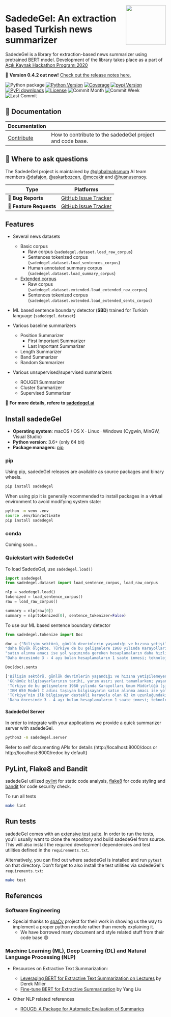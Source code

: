 <a href="http://sadedegel.ai"><img src="https://sadedegel.ai/dist/img/logo-2.png?s=280&v=4" width="125" height="125" align="right" /></a>

# SadedeGel: An extraction based Turkish news summarizer

SadedeGel is a library for extraction-based news summarizer using pretrained BERT model.
Development of the library takes place as a part of [Açık Kaynak Hackathon Programı 2020](https://www.acikhack.com/)

💫 **Version 0.4.2 out now!**
[Check out the release notes here.](https://github.com/GlobalMaksimum/sadedegel/releases)


![Python package](https://github.com/GlobalMaksimum/sadedegel/workflows/Python%20package/badge.svg)
[![Python Version](https://img.shields.io/pypi/pyversions/sadedegel?style=plastic)](https://img.shields.io/pypi/pyversions/sadedegel)
[![Coverage](https://img.shields.io/codecov/c/gh/globalmaksimum/sadedegel?style=plastic)](https://codecov.io/gh/globalmaksimum/sadedegel)
[![pypi Version](https://img.shields.io/pypi/v/sadedegel?style=plastic&logo=PyPI)](https://pypi.org/project/sadedegel/)
[![PyPi downloads](https://img.shields.io/pypi/dm/sadedegel?style=plastic&logo=PyPI)](https://pypi.org/project/sadedegel/)
[![License](https://img.shields.io/pypi/l/sadedegel)](https://github.com/GlobalMaksimum/sadedegel/blob/master/LICENSE)
![Commit Month](https://img.shields.io/github/commit-activity/m/globalmaksimum/sadedegel?style=plastic&logo=GitHub)
![Commit Week](https://img.shields.io/github/commit-activity/w/globalmaksimum/sadedegel?style=plastic&logo=GitHub)
![Last Commit](https://img.shields.io/github/last-commit/globalmaksimum/sadedegel?style=plastic&logo=GitHub)


## 📖 Documentation

| Documentation   |                                                                |
| --------------- | -------------------------------------------------------------- |
| [Contribute]    | How to contribute to the sadedeGel project and code base.          |

[contribute]: https://github.com/GlobalMaksimum/sadedegel/blob/master/CONTRIBUTING.md

## 💬 Where to ask questions

The SadedeGel project is maintained by [@globalmaksmum](https://github.com/GlobalMaksimum) AI team members
[@dafajon](https://github.com/dafajon),
[@askarbozcan](https://github.com/askarbozcan),
[@mccakir](https://github.com/mccakir) and 
[@husnusensoy](https://github.com/husnusensoy). 

| Type                     | Platforms                                              |
| ------------------------ | ------------------------------------------------------ |
| 🚨 **Bug Reports**       | [GitHub Issue Tracker]                                 |
| 🎁 **Feature Requests**  | [GitHub Issue Tracker]                                 |

[github issue tracker]: https://github.com/GlobalMaksimum/sadedegel/issues

## Features

* Several news datasets
  * Basic corpus
      * Raw corpus (`sadedegel.dataset.load_raw_corpus`)
      * Sentences tokenized corpus (`sadedegel.dataset.load_sentences_corpus`)  
      * Human annotated summary corpus (`sadedegel.dataset.load_summary_corpus`)   
  * [Extended corpus](sadedegel/dataset/README.md)
      * Raw corpus (`sadedegel.dataset.extended.load_extended_raw_corpus`)
      * Sentences tokenized corpus (`sadedegel.dataset.extended.load_extended_sents_corpus`)
* ML based sentence boundary detector (**SBD**) trained for Turkish language (`sadedegel.dataset`)
* Various baseline summarizers
  * Position Summarizer
    * First Important Summarizer
    * Last Important Summarizer
  * Length Summarizer
  * Band Summarizer
  * Random Summarizer
  
* Various unsupervised/supervised summarizers
  * ROUGE1 Summarizer
  * Cluster Summarizer
  * Supervised Summarizer
 

📖 **For more details, refere to [sadedegel.ai](http://sadedegel.ai)**

## Install sadedeGel

- **Operating system**: macOS / OS X · Linux · Windows (Cygwin, MinGW, Visual
  Studio)
- **Python version**: 3.6+ (only 64 bit)
- **Package managers**: [pip] 

[pip]: https://pypi.org/project/sadedegel/

### pip

Using pip, sadedeGel releases are available as source packages and binary wheels.

```bash
pip install sadedegel
```

When using pip it is generally recommended to install packages in a virtual
environment to avoid modifying system state:

```bash
python -m venv .env
source .env/bin/activate
pip install sadedegel
```

### conda

Coming soon...


### Quickstart with SadedeGel

To load SadedeGel, use `sadedegel.load()`

```python
import sadedegel
from sadedegel.dataset import load_sentence_corpus, load_raw_corpus

nlp = sadedegel.load()
tokenized = load_sentence_corpus()
raw = load_raw_corpus()

summary = nlp(raw[0])
summary = nlp(tokenized[0], sentence_tokenizer=False)
```

To use our ML based sentence boundary detector

```python
from sadedegel.tokenize import Doc

doc = ("Bilişim sektörü, günlük devrimlerin yaşandığı ve hızına yetişilemeyen dev bir alan haline geleli uzun bir zaman olmadı. Günümüz bilgisayarlarının tarihi, yarım asırı yeni tamamlarken; yaşanan gelişmeler çok "
"daha büyük ölçekte. Türkiye de bu gelişmelere 1960 yılında Karayolları Umum Müdürlüğü (şimdiki Karayolları Genel Müdürlüğü) için IBM’den satın aldığı ilk bilgisayarıyla dahil oldu. IBM 650 Model I adını taşıyan bilgisayarın "
"satın alınma amacı ise yol yapımında gereken hesaplamaların daha hızlı yapılmasıydı. Türkiye’nin ilk bilgisayar destekli karayolu olan 63 km uzunluğundaki Polatlı - Sivrihisar yolu için yapılan hesaplamalar IBM 650 ile 1 saatte yapıldı. "
"Daha öncesinde 3 - 4 ayı bulan hesaplamaların 1 saate inmesi; teknolojinin, ekonomik ve toplumsal dönüşüme büyük etkide bulunacağının habercisiydi.")

Doc(doc).sents
```
```python
['Bilişim sektörü, günlük devrimlerin yaşandığı ve hızına yetişilemeyen dev bir alan haline geleli uzun bir zaman olmadı.',
 'Günümüz bilgisayarlarının tarihi, yarım asırı yeni tamamlarken; yaşanan gelişmeler çok daha büyük ölçekte.',
 'Türkiye de bu gelişmelere 1960 yılında Karayolları Umum Müdürlüğü (şimdiki Karayolları Genel Müdürlüğü) için IBM’den satın aldığı ilk bilgisayarıyla dahil oldu.',
 'IBM 650 Model I adını taşıyan bilgisayarın satın alınma amacı ise yol yapımında gereken hesaplamaların daha hızlı yapılmasıydı.',
 'Türkiye’nin ilk bilgisayar destekli karayolu olan 63 km uzunluğundaki Polatlı - Sivrihisar yolu için yapılan hesaplamalar IBM 650 ile 1 saatte yapıldı.',
 'Daha öncesinde 3 - 4 ayı bulan hesaplamaların 1 saate inmesi; teknolojinin, ekonomik ve toplumsal dönüşüme büyük etkide bulunacağının habercisiydi.']
```

#### SadedeGel Server
In order to integrate with your applications we provide a quick summarizer server with sadedeGel.

```bash
python3 -m sadedegel.server 
```

Refer to self documenting APIs for details (http://localhost:8000/docs or http://localhost:8000/redoc by default)

## PyLint, Flake8 and Bandit
sadedeGel utilized [pylint](https://www.pylint.org/) for static code analysis, 
[flake8](https://flake8.pycqa.org/en/latest) for code styling and [bandit](https://pypi.org/project/bandit) 
for code security check.

To run all tests

```bash
make lint
```

## Run tests

sadedeGel comes with an [extensive test suite](sadedegel/tests). In order to run the
tests, you'll usually want to clone the repository and build sadedeGel from source.
This will also install the required development dependencies and test utilities
defined in the `requirements.txt`.

Alternatively, you can find out where sadedeGel is installed and run `pytest` on
that directory. Don't forget to also install the test utilities via sadedeGel's
`requirements.txt`:

```bash
make test
```

## References
### Software Engineering
* Special thanks to [spaCy](https://github.com/explosion/spaCy) project for their work in showing us the way to implement a proper python module rather than merely explaining it.
    * We have borrowed many document and style related stuff from their code base :smile:
    
### Machine Learning (ML), Deep Learning (DL) and Natural Language Processing (NLP)
* Resources on Extractive Text Summarization:

    * [Leveraging BERT for Extractive Text Summarization on Lectures](https://arxiv.org/abs/1906.04165)  by Derek Miller
    * [Fine-tune BERT for Extractive Summarization](https://arxiv.org/pdf/1903.10318.pdf) by Yang Liu

* Other NLP related references

    * [ROUGE: A Package for Automatic Evaluation of Summaries](https://www.aclweb.org/anthology/W04-1013.pdf)

